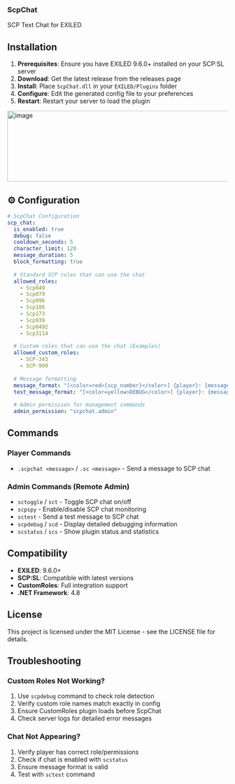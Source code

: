 ### ScpChat 
SCP Text Chat for EXILED

## Installation
1. **Prerequisites**: Ensure you have EXILED 9.6.0+ installed on your SCP:SL server
2. **Download**: Get the latest release from the releases page
3. **Install**: Place `ScpChat.dll` in your `EXILED/Plugins` folder
4. **Configure**: Edit the generated config file to your preferences
5. **Restart**: Restart your server to load the plugin
   
<img width="1277" height="162" alt="image" src="https://github.com/user-attachments/assets/331983aa-b451-4c1f-a4b9-986869cc15c3" />

## ⚙️ Configuration

```yaml
# ScpChat Configuration
scp_chat:
  is_enabled: true
  debug: false
  cooldown_seconds: 5
  character_limit: 120
  message_duration: 5
  block_formatting: true
  
  # Standard SCP roles that can use the chat
  allowed_roles:
    - Scp049
    - Scp079
    - Scp096
    - Scp106
    - Scp173
    - Scp939
    - Scp0492
    - Scp3114
  
  # Custom roles that can use the chat (Examples)
  allowed_custom_roles:
    - SCP-343
    - SCP-999
  
  # Message formatting
  message_format: "[<color=red>{scp_number}</color>] {player}: {message}"
  test_message_format: "[<color=yellow>DEBUG</color>] {player}: {message}"
  
  # Admin permission for management commands
  admin_permission: "scpchat.admin"
```


## Commands

### **Player Commands**
- `.scpchat <message>` / `.sc <message>` - Send a message to SCP chat

### **Admin Commands** (Remote Admin)
- `sctoggle` / `sct` - Toggle SCP chat on/off
- `scpspy` - Enable/disable SCP chat monitoring
- `sctest` - Send a test message to SCP chat
- `scpdebug` / `scd` - Display detailed debugging information
- `scstatus` / `scs` - Show plugin status and statistics
  
## Compatibility
- **EXILED**: 9.6.0+
- **SCP:SL**: Compatible with latest versions
- **CustomRoles**: Full integration support
- **.NET Framework**: 4.8

## License
This project is licensed under the MIT License - see the LICENSE file for details.

## Troubleshooting

### Custom Roles Not Working?
1. Use `scpdebug` command to check role detection
2. Verify custom role names match exactly in config
3. Ensure CustomRoles plugin loads before ScpChat
4. Check server logs for detailed error messages

### Chat Not Appearing?
1. Verify player has correct role/permissions
2. Check if chat is enabled with `scstatus`
3. Ensure message format is valid
4. Test with `sctest` command
